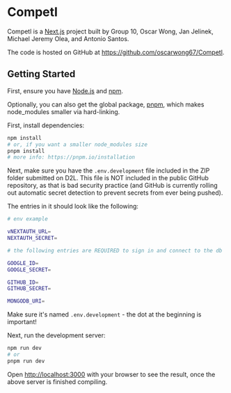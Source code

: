 # Competl
Competl is a [Next.js](https://nextjs.org/) project built by Group 10, Oscar Wong, Jan Jelinek, Michael Jeremy Olea, and Antonio Santos.

The code is hosted on GitHub at https://github.com/oscarwong67/Competl.

## Getting Started

First, ensure you have [Node.js](https://nodejs.org/en/) and [npm](https://docs.npmjs.com/downloading-and-installing-node-js-and-npm). 

Optionally, you can also get the global package, [pnpm](https://pnpm.io/installation), which makes node_modules smaller via hard-linking.

First, install dependencies:
```bash
npm install
# or, if you want a smaller node_modules size
pnpm install
# more info: https://pnpm.io/installation
```

Next, make sure you have the `.env.development` file included in the ZIP folder submitted on D2L. This file is NOT included in the public GitHub repository, as that is bad security practice (and GitHub is currently rolling out automatic secret detection to prevent secrets from ever being pushed). 

The entries in it should look like the following:

```bash
# env example

vNEXTAUTH_URL=
NEXTAUTH_SECRET=

# the following entries are REQUIRED to sign in and connect to the db

GOOGLE_ID=
GOOGLE_SECRET=

GITHUB_ID=
GITHUB_SECRET=

MONGODB_URI=
```

Make sure it's named `.env.development` - the dot at the beginning is important!

Next, run the development server:

```bash
npm run dev
# or
pnpm run dev
```

Open [http://localhost:3000](http://localhost:3000) with your browser to see the result, once the above server is finished compiling.